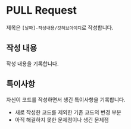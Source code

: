 # PULL Request
제목은 `[날짜]-작성내용/깃허브아이디`로 작성합니다.

## 작성 내용
작성 내용을 기록합니다.

## 특이사항
자신이 코드를 작성하면서 생긴 특이사항을 기록합니다.
- 새로 작성한 코드를 제외한 기존 코드의 변경 부분
- 아직 해결하지 못한 문제점이나 생긴 문제점
